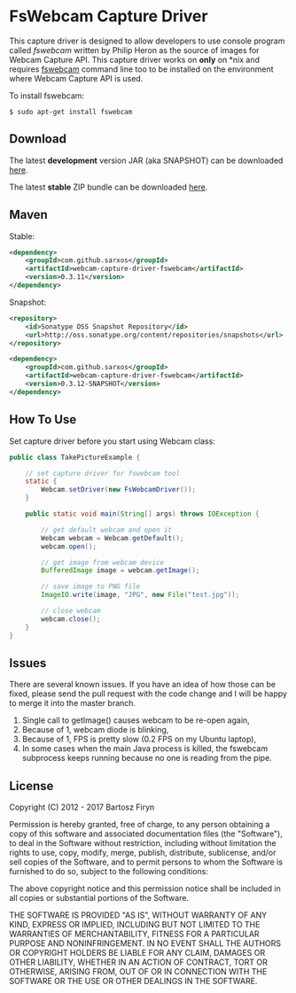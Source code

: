 # FsWebcam Capture Driver

This capture driver is designed to allow developers to use console program called _fswebcam_ written by Philip Heron as the source of images for Webcam Capture API. This capture driver works on **only** on *nix and requires [fswebcam](https://github.com/fsphil/fswebcam) command line too to be installed on the environment where Webcam Capture API is used.

To install fswebcam:

```plain
$ sudo apt-get install fswebcam
```

## Download

The latest **development** version JAR (aka SNAPSHOT) can be downloaded [here](https://oss.sonatype.org/content/repositories/snapshots/com/github/sarxos/webcam-capture-driver-fswebcam/0.3.12-SNAPSHOT/webcam-capture-driver-fswebcam-0.3.12-20171213.184511-7.jar).

The latest **stable** ZIP bundle can be downloaded [here](http://repo.sarxos.pl/maven2/com/github/sarxos/webcam-capture-driver-fswebcam/0.3.11/webcam-capture-driver-fswebcam-0.3.11-dist.zip).

## Maven

Stable:

```xml
<dependency>
	<groupId>com.github.sarxos</groupId>
	<artifactId>webcam-capture-driver-fswebcam</artifactId>
	<version>0.3.11</version>
</dependency>
```

Snapshot:

```xml
<repository>
    <id>Sonatype OSS Snapshot Repository</id>
    <url>http://oss.sonatype.org/content/repositories/snapshots</url>
</repository>
```
```xml
<dependency>
    <groupId>com.github.sarxos</groupId>
    <artifactId>webcam-capture-driver-fswebcam</artifactId>
    <version>0.3.12-SNAPSHOT</version>
</dependency>
```

## How To Use

Set capture driver before you start using Webcam class:

```java
public class TakePictureExample {

	// set capture driver for fswebcam tool
	static {
		Webcam.setDriver(new FsWebcamDriver());
	}

	public static void main(String[] args) throws IOException {

		// get default webcam and open it
		Webcam webcam = Webcam.getDefault();
		webcam.open();

		// get image from webcam device
		BufferedImage image = webcam.getImage();

		// save image to PNG file
		ImageIO.write(image, "JPG", new File("test.jpg"));

		// close webcam
		webcam.close();
	}
}
```

## Issues

There are several known issues. If you have an idea of how those can be fixed, please send the pull request with the code change and I will be happy to merge it into the master branch.

1. Single call to getImage() causes webcam to be re-open again,
2. Because of 1, webcam diode is blinking,
3. Because of 1, FPS is pretty slow (0.2 FPS on my Ubuntu laptop),
4. In some cases when the main Java process is killed, the fswebcam subprocess keeps running because no one is reading from the pipe.


## License

Copyright (C) 2012 - 2017 Bartosz Firyn

Permission is hereby granted, free of charge, to any person obtaining a copy of this software and associated documentation files (the "Software"), to deal in the Software without restriction, including without limitation the rights to use, copy, modify, merge, publish, distribute, sublicense, and/or sell copies of the Software, and to permit persons to whom the Software is furnished to do so, subject to the following conditions:

The above copyright notice and this permission notice shall be included in all copies or substantial portions of the Software.

THE SOFTWARE IS PROVIDED "AS IS", WITHOUT WARRANTY OF ANY KIND, EXPRESS OR IMPLIED, INCLUDING BUT NOT LIMITED TO THE WARRANTIES OF MERCHANTABILITY, FITNESS FOR A PARTICULAR PURPOSE AND NONINFRINGEMENT. IN NO EVENT SHALL THE AUTHORS OR COPYRIGHT HOLDERS BE LIABLE FOR ANY CLAIM, DAMAGES OR OTHER LIABILITY, WHETHER IN AN ACTION OF CONTRACT, TORT OR OTHERWISE, ARISING FROM, OUT OF OR IN CONNECTION WITH THE SOFTWARE OR THE USE OR OTHER DEALINGS IN THE SOFTWARE.
